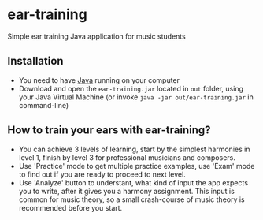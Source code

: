 # ear-training
Simple ear training Java application for music students

## Installation
* You need to have [Java](https://www.java.com/en/download/) running on your computer
* Download and open the `ear-training.jar` located in `out` folder, using your Java Virtual Machine (or invoke `java -jar out/ear-training.jar` in command-line)

## How to train your ears with ear-training?
* You can achieve 3 levels of learning, start by the simplest harmonies in level 1, finish by level 3 for professional musicians and composers.
* Use 'Practice' mode to get multiple practice examples, use 'Exam' mode to find out if you are ready to proceed to next level.
* Use 'Analyze' button to understant, what kind of input the app expects you to write, after it gives you a harmony assignment. 
This input is common for music theory, so a small crash-course of music theory is recommended before you start.
